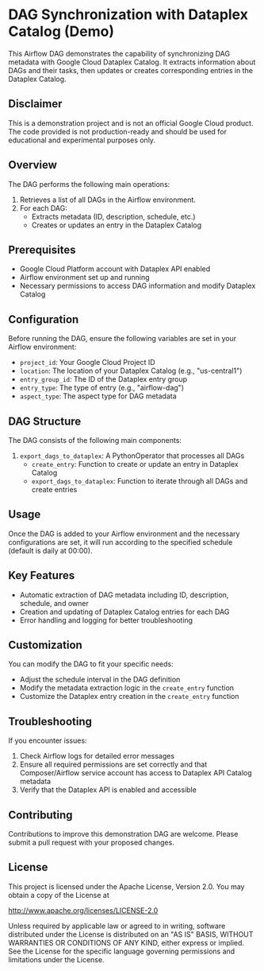 # DAG Synchronization with Dataplex Catalog (Demo)

This Airflow DAG demonstrates the capability of synchronizing DAG metadata with Google Cloud Dataplex Catalog. It extracts information about DAGs and their tasks, then updates or creates corresponding entries in the Dataplex Catalog.

## Disclaimer

This is a demonstration project and is not an official Google Cloud product. The code provided is not production-ready and should be used for educational and experimental purposes only.

## Overview

The DAG performs the following main operations:

1. Retrieves a list of all DAGs in the Airflow environment.
2. For each DAG:
   - Extracts metadata (ID, description, schedule, etc.)
   - Creates or updates an entry in the Dataplex Catalog

## Prerequisites

- Google Cloud Platform account with Dataplex API enabled
- Airflow environment set up and running
- Necessary permissions to access DAG information and modify Dataplex Catalog

## Configuration

Before running the DAG, ensure the following variables are set in your Airflow environment:

- `project_id`: Your Google Cloud Project ID
- `location`: The location of your Dataplex Catalog (e.g., "us-central1")
- `entry_group_id`: The ID of the Dataplex entry group
- `entry_type`: The type of entry (e.g., "airflow-dag")
- `aspect_type`: The aspect type for DAG metadata

## DAG Structure

The DAG consists of the following main components:

1. `export_dags_to_dataplex`: A PythonOperator that processes all DAGs
   - `create_entry`: Function to create or update an entry in Dataplex Catalog
   - `export_dags_to_dataplex`: Function to iterate through all DAGs and create entries

## Usage

Once the DAG is added to your Airflow environment and the necessary configurations are set, it will run according to the specified schedule (default is daily at 00:00).

## Key Features

- Automatic extraction of DAG metadata including ID, description, schedule, and owner
- Creation and updating of Dataplex Catalog entries for each DAG
- Error handling and logging for better troubleshooting

## Customization

You can modify the DAG to fit your specific needs:

- Adjust the schedule interval in the DAG definition
- Modify the metadata extraction logic in the `create_entry` function
- Customize the Dataplex entry creation in the `create_entry` function

## Troubleshooting

If you encounter issues:

1. Check Airflow logs for detailed error messages
2. Ensure all required permissions are set correctly and that Composer/Airflow service account has access to Dataplex API Catalog metadata
3. Verify that the Dataplex API is enabled and accessible

## Contributing

Contributions to improve this demonstration DAG are welcome. Please submit a pull request with your proposed changes.

## License

This project is licensed under the Apache License, Version 2.0. You may obtain a copy of the License at

http://www.apache.org/licenses/LICENSE-2.0

Unless required by applicable law or agreed to in writing, software distributed under the License is distributed on an "AS IS" BASIS, WITHOUT WARRANTIES OR CONDITIONS OF ANY KIND, either express or implied. See the License for the specific language governing permissions and limitations under the License.
